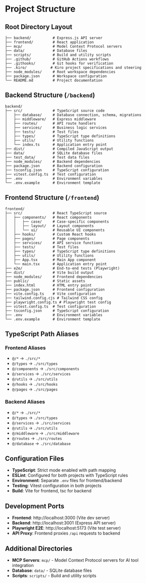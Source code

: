 # Project Structure

## Root Directory Layout
```
├── backend/          # Express.js API server
├── frontend/         # React application  
├── mcp/              # Model Context Protocol servers
├── data/             # Database files
├── scripts/          # Build and utility scripts
├── .github/          # GitHub Actions workflows
├── .githooks/        # Git hooks for verification
├── .kiro/           # Kiro project specifications and steering
├── node_modules/     # Root workspace dependencies
├── package.json      # Workspace configuration
└── README.md         # Project documentation
```

## Backend Structure (`/backend`)
```
backend/
├── src/              # TypeScript source code
│   ├── database/     # Database connection, schema, migrations
│   ├── middleware/   # Express middleware
│   ├── routes/       # API route handlers
│   ├── services/     # Business logic services
│   ├── tests/        # Test files
│   ├── types/        # TypeScript type definitions
│   ├── utils/        # Utility functions
│   └── index.ts      # Application entry point
├── dist/             # Compiled JavaScript output
├── data/             # SQLite database files
├── test_data/        # Test data files
├── node_modules/     # Backend dependencies
├── package.json      # Backend configuration
├── tsconfig.json     # TypeScript configuration
├── vitest.config.ts  # Test configuration
├── .env              # Environment variables
└── .env.example      # Environment template
```

## Frontend Structure (`/frontend`)
```
frontend/
├── src/              # React TypeScript source
│   ├── components/   # React components
│   │   ├── case/     # Case-specific components
│   │   ├── layout/   # Layout components
│   │   └── ui/       # Reusable UI components
│   ├── hooks/        # Custom React hooks
│   ├── pages/        # Page components
│   ├── services/     # API service functions
│   ├── tests/        # Test files
│   ├── types/        # TypeScript type definitions
│   ├── utils/        # Utility functions
│   ├── App.tsx       # Main App component
│   └── main.tsx      # Application entry point
├── e2e/              # End-to-end tests (Playwright)
├── dist/             # Vite build output
├── node_modules/     # Frontend dependencies
├── public/           # Static assets
├── index.html        # HTML entry point
├── package.json      # Frontend configuration
├── vite.config.ts    # Vite configuration
├── tailwind.config.cjs # Tailwind CSS config
├── playwright.config.ts # Playwright test config
├── vitest.config.ts  # Test configuration
├── tsconfig.json     # TypeScript configuration
├── .env              # Environment variables
└── .env.example      # Environment template
```

## TypeScript Path Aliases

### Frontend Aliases
- `@/*` → `./src/*`
- `@/types` → `./src/types`
- `@/components` → `./src/components`
- `@/services` → `./src/services`
- `@/utils` → `./src/utils`
- `@/hooks` → `./src/hooks`
- `@/pages` → `./src/pages`

### Backend Aliases
- `@/*` → `./src/*`
- `@/types` → `./src/types`
- `@/services` → `./src/services`
- `@/utils` → `./src/utils`
- `@/middleware` → `./src/middleware`
- `@/routes` → `./src/routes`
- `@/database` → `./src/database`

## Configuration Files
- **TypeScript**: Strict mode enabled with path mapping
- **ESLint**: Configured for both projects with TypeScript rules
- **Environment**: Separate `.env` files for frontend/backend
- **Testing**: Vitest configuration in both projects
- **Build**: Vite for frontend, tsc for backend

## Development Ports
- **Frontend**: http://localhost:3000 (Vite dev server)
- **Backend**: http://localhost:3001 (Express API server)
- **Playwright E2E**: http://localhost:5173 (Vite test server)
- **API Proxy**: Frontend proxies `/api` requests to backend

## Additional Directories
- **MCP Servers**: `mcp/` - Model Context Protocol servers for AI tool integration
- **Database**: `data/` - SQLite database files
- **Scripts**: `scripts/` - Build and utility scripts